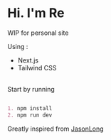 # Hi. I'm Re

WIP for personal site

<endl>
Using :

* Next.js
* Tailwind CSS

<br>
Start by running 

```markdown

1. npm install
2. npm run dev

```

Greatly inspired from [JasonLong](https://github.com/jasonlong)
